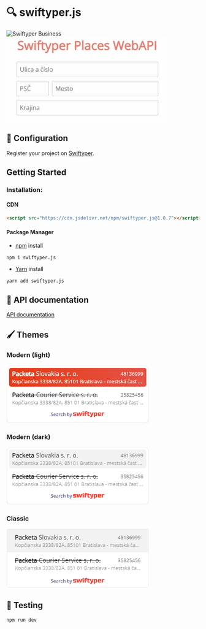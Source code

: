 # 🔍 swiftyper.js

![Swiftyper Business](images/business.gif)
![Swiftyper Places](images/places.gif)

## 🔧 Configuration

Register your project on [Swiftyper](https://swiftyper.sk).

## Getting Started

### Installation:

#### CDN

```html
<script src="https://cdn.jsdelivr.net/npm/swiftyper.js@1.0.7"></script>
```

#### Package Manager

-   [npm](https://www.npmjs.com/package/swiftyper.js) install

```shell
npm i swiftyper.js
```

-   [Yarn](https://yarn.pm/swiftyper.js) install

```shell
yarn add swiftyper.js
```

## 📕 API documentation

[API documentation](https://developers.swiftyper.sk/docs/api)

## 🖌 Themes

### Modern (light)
![Modern (light)](images/modern-light.png)

### Modern (dark)
![Modern (dark)](images/modern-dark.png)

### Classic
![Classic](images/classic.png)

## 🧪 Testing

```sh
npm run dev
```
